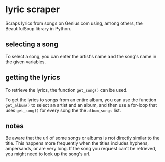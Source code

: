 # lyric scraper
Scraps lyrics from songs on Genius.com using, among others, the BeautifulSoup library in Python.

## selecting a song
To select a song, you can enter the artist's name and the song's name in the given variables.

## getting the lyrics
To retrieve the lyrics, the function ```get_song()``` can be used.

To get the lyrics to songs from an entire album, you can use the function ```get_album()``` to select an artist and an album, and then use a for-loop that uses ```get_song()``` for every song the the ```album_songs``` list.

## notes
Be aware that the url of some songs or albums is not directly similar to the title. This happens more frequently when the titles includes hyphens, ampersands, or are very long. If the song you request can't be retrieved, you might need to look up the song's url.
